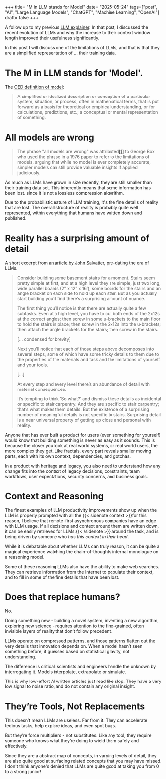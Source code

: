 +++
title= "M in LLM stands for Model"
date= "2025-05-24"
tags=["post", "AI", "Large Language Models", "ChatGPT", "Machine Learning", "OpenAI"]
draft= false
+++

A follow up to my previous [LLM explainer](./llm-explainer). In that post, I discussed the recent evolution of LLMs and why the increase to their context window length improved their usefulness significantly.

In this post I will discuss one of the limitations of LLMs, and that is that they are a simplified representation of ... their training data.

# The M in LLM stands for 'Model'.

The [OED definition of model](https://www.oed.com/dictionary/model_n#36511578):

>A simplified or idealized description or conception of a particular system, situation, or process, often in mathematical terms, that is put forward as a basis for theoretical or empirical understanding, or for calculations, predictions, etc.; a conceptual or mental representation of something.

# All models are wrong

>The phrase "all models are wrong" was attributed[[1]](https://en.wikipedia.org/wiki/All_models_are_wrong#cite_note-Nester-1996-1) to George Box who used the phrase in a 1976 paper to refer to the limitations of models, arguing that while no model is ever completely accurate, simpler models can still provide valuable insights if applied judiciously.

As much as LLMs have grown in size recently, they are still smaller than their training data set. This inherently means that some information has been lost, since it is not a lossless compression algorithm. 

Due to the probabilistic nature of LLM training, it's the fine details of reality that are lost. The overall structure of reality is probably quite well represented, within everything that humans have written down and published.

# Reality has a surprising amount of detail

A short excerpt from [an article by John Salvatier](http://johnsalvatier.org/blog/2017/reality-has-a-surprising-amount-of-detail), pre-dating the era of LLMs.

>Consider building some basement stairs for a moment. Stairs seem pretty simple at first, and at a high level they are simple, just two long, wide parallel boards (2” x 12” x 16’), some boards for the stairs and an angle bracket on each side to hold up each stair. But as you actually start building you’ll find there’s a surprising amount of nuance.
>
>The first thing you’ll notice is that there are actually quite a few subtasks. Even at a high level, you have to cut both ends of the 2x12s at the correct angles; then screw in some u-brackets to the main floor to hold the stairs in place; then screw in the 2x12s into the u-brackets; then attach the angle brackets for the stairs; then screw in the stairs.
>
>\[... condensed for brevity\]
>
>Next you’ll notice that each of those steps above decomposes into several steps, some of which have some tricky details to them due to the properties of the materials and task and the limitations of yourself and your tools.
>
>\[...]
>
>At every step and every level there’s an abundance of detail with material consequences.
>
>It’s tempting to think ‘So what?’ and dismiss these details as incidental or specific to stair carpentry. And they are specific to stair carpentry; that’s what makes them details. But the existence of a surprising number of meaningful details is not specific to stairs. Surprising detail is a near universal property of getting up close and personal with reality.


Anyone that has ever built a product for users (even something for yourself) would know that building something is never as easy as it sounds. This is because the closer you look at real world systems, or real world users, the more complex they get. Like fractals, every part reveals smaller moving parts, each with its own context, dependencies, and gotchas.

In a product with heritage and legacy, you also need to understand how any change fits into the context of legacy decisions, constraints, team workflows, user expectations, security concerns, and business goals.
# Context and Reasoning

The finest examples of LLM productivity improvements show up when the LLM is properly prompted with all the {{< sidenote context >}}for this reason, I believe that remote-first asynchronous companies have an edge with LLM usage. If all decisions and context around them are written down, it can be easily retrieved for LLMs.{{< /sidenote >}} around the task, and is being driven by someone who *has this context in their head*. 

While it is debatable about whether LLMs can truly reason, it can be quite a magical experience watching the chain-of-thoughts internal monologue on a reasoning model. 

Some of these reasoning LLMs also have the ability to make web searches. They can retrieve information from the Internet to populate their context, and to fill in some of the fine details that have been lost.

# Does that replace humans?

No.

Doing something new - building a novel system, inventing a new algorithm, exploring new science - requires attention to the fine-grained, often invisible layers of reality that don’t follow precedent. 

LLMs operate on compressed patterns, and those patterns flatten out the very details that innovation depends on. When a model hasn’t seen something before, it guesses based on statistical gravity, not understanding.

The difference is critical: scientists and engineers handle the unknown by interrogating it. Models interpolate, extrapolate or simulate.

This is why low-effort AI written articles just read like slop. They have a very low signal to noise ratio, and do not contain any original insight.
# **They’re Tools, Not Replacements**

This doesn’t mean LLMs are useless. Far from it. They can accelerate tedious tasks, help explore ideas, and even spot bugs. 

But they’re force multipliers - not substitutes. Like any tool, they require someone who knows what they’re doing to wield them safely and effectively.

Since they are a abstract map of concepts, in varying levels of detail, they are also quite good at surfacing related concepts that you may have missed. I don't think anyone's denied that LLMs are quite good at taking you from 0 to a strong junior!